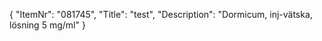 {
  "ItemNr": "081745",
  "Title": "test",
  "Description": "Dormicum, inj-vätska, lösning 5 mg/ml"
}